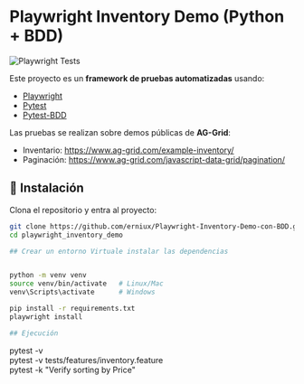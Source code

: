 # Playwright Inventory Demo (Python + BDD)

![Playwright Tests](https://github.com/erniux/Playwright-Inventory-Demo-con-BDD/actions/workflows/tests.yml/badge.svg)


Este proyecto es un **framework de pruebas automatizadas** usando:
- [Playwright](https://playwright.dev/python/)
- [Pytest](https://docs.pytest.org/)
- [Pytest-BDD](https://pytest-bdd.readthedocs.io/en/latest/)

Las pruebas se realizan sobre demos públicas de **AG-Grid**:
- Inventario: https://www.ag-grid.com/example-inventory/
- Paginación: https://www.ag-grid.com/javascript-data-grid/pagination/

## 🚀 Instalación

Clona el repositorio y entra al proyecto:

```bash
git clone https://github.com/erniux/Playwright-Inventory-Demo-con-BDD.git
cd playwright_inventory_demo

## Crear un entorno Virtuale instalar las dependencias


python -m venv venv
source venv/bin/activate   # Linux/Mac
venv\Scripts\activate      # Windows

pip install -r requirements.txt
playwright install

## Ejecución
```
pytest -v  
pytest -v tests/features/inventory.feature  
pytest -k "Verify sorting by Price"
```

